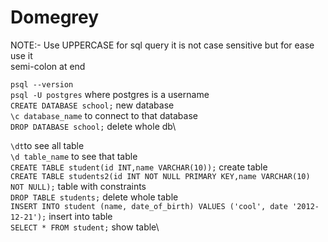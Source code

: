 # Domegrey

NOTE:-
Use UPPERCASE for sql query it is not case sensitive but for ease use it \
semi-colon at end 

`psql --version`\
`psql -U postgres` where postgres is a username\
`CREATE DATABASE school;` new database \
`\c database_name` to connect to that database\
`DROP DATABASE school;` delete whole db\

`\dt`to see all table\
`\d table_name` to see that table\
`CREATE TABLE student(id INT,name VARCHAR(10));` create table \
`CREATE TABLE students2(id INT NOT NULL PRIMARY KEY,name VARCHAR(10) NOT NULL);` table with constraints\
`DROP TABLE students;` delete whole table\
`INSERT INTO student (name, date_of_birth) VALUES ('cool', date '2012-12-21');` insert into table\
`SELECT * FROM student;` show table\
